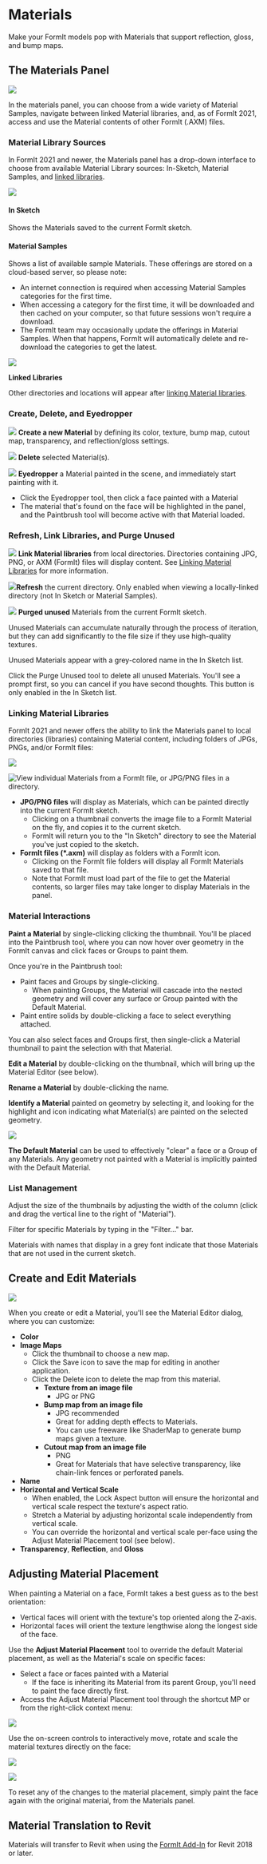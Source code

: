 # Materials

Make your FormIt models pop with Materials that support reflection, gloss, and bump maps.

## The Materials Panel

![](<../.gitbook/assets/materials-sample-category (2).png>)

In the materials panel, you can choose from a wide variety of Material Samples, navigate between linked Material libraries, and, as of FormIt 2021, access and use the Material contents of other FormIt (.AXM) files.

### Material Library Sources

In FormIt 2021 and newer, the Materials panel has a drop-down interface to choose from available Material Library sources: In-Sketch, Material Samples, and [linked libraries](https://windows.help.formit.autodesk.com/tool-library/materials#linking-material-libraries).

![](<../.gitbook/assets/materials-directory-picker (1).png>)

#### In Sketch

Shows the Materials saved to the current FormIt sketch.

#### Material Samples

Shows a list of available sample Materials. These offerings are stored on a cloud-based server, so please note:

* An internet connection is required when accessing Material Samples categories for the first time.
* When accessing a category for the first time, it will be downloaded and then cached on your computer, so that future sessions won't require a download.&#x20;
* The FormIt team may occasionally update the offerings in Material Samples. When that happens, FormIt will automatically delete and re-download the categories to get the latest.&#x20;

![](../.gitbook/assets/materials-samples\_original.png)

**Linked Libraries**

Other directories and locations will appear after [linking Material libraries](https://windows.help.formit.autodesk.com/tool-library/materials#linking-material-libraries).

### Create, Delete, and Eyedropper

![](../.gitbook/assets/materials\_add.PNG) **Create a new Material** by defining its color, texture, bump map, cutout map, transparency, and reflection/gloss settings.

![](<../.gitbook/assets/materials\_delete (1).PNG>) **Delete** selected Material(s).

![](../.gitbook/assets/materials\_eyedropper.PNG) **Eyedropper** a Material painted in the scene, and immediately start painting with it.

* Click the Eyedropper tool, then click a face painted with a Material
* The material that's found on the face will be highlighted in the panel, and the Paintbrush tool will become active with that Material loaded.

### Refresh, Link Libraries, and Purge Unused

![](../.gitbook/assets/materials-link.png) **Link Material libraries** from local directories. Directories containing JPG, PNG, or AXM (FormIt) files will display content. See [Linking Material Libraries](https://windows.help.formit.autodesk.com/tool-library/materials#linking-material-libraries) for more information.

![](../.gitbook/assets/materials-refresh.png)**Refresh** the current directory. Only enabled when viewing a locally-linked directory (not In Sketch or Material Samples).

![](../.gitbook/assets/materials-purge.png) **Purged unused** Materials from the current FormIt sketch.

Unused Materials can accumulate naturally through the process of iteration, but they can add significantly to the file size if they use high-quality textures.

Unused Materials appear with a grey-colored name in the In Sketch list.

Click the Purge Unused tool to delete all unused Materials. You'll see a prompt first, so you can cancel if you have second thoughts. This button is only enabled in the In Sketch list.

### Linking Material Libraries

FormIt 2021 and newer offers the ability to link the Materials panel to local directories (libraries) containing Material content, including folders of JPGs, PNGs, and/or FormIt files:

![](../.gitbook/assets/materials-axms.png)

![View individual Materials from a FormIt file, or JPG/PNG files in a directory. ](../.gitbook/assets/materials-axm-content.png)

* **JPG/PNG files** will display as Materials, which can be painted directly into the current FormIt sketch.
  * Clicking on a thumbnail converts the image file to a FormIt Material on the fly, and copies it to the current sketch.&#x20;
  * FormIt will return you to the "In Sketch" directory to see the Material you've just copied to the sketch.
* **FormIt files (\*.axm)** will display as folders with a FormIt icon.&#x20;
  * Clicking on the FormIt file folders will display all FormIt Materials saved to that file.
  * Note that FormIt must load part of the file to get the Material contents, so larger files may take longer to display Materials in the panel.

### Material Interactions

**Paint a Material** by single-clicking clicking the thumbnail. You'll be placed into the Paintbrush tool, where you can now hover over geometry in the FormIt canvas and click faces or Groups to paint them.

Once you're in the Paintbrush tool:

* Paint faces and Groups by single-clicking.
  * When painting Groups, the Material will cascade into the nested geometry and will cover any surface or Group painted with the Default Material.
* Paint entire solids by double-clicking a face to select everything attached.

You can also select faces and Groups first, then single-click a Material thumbnail to paint the selection with that Material.

**Edit a Material** by double-clicking on the thumbnail, which will bring up the Material Editor (see below).

**Rename a Material** by double-clicking the name.

**Identify a Material** painted on geometry by selecting it, and looking for the highlight and icon indicating what Material(s) are painted on the selected geometry.

![](../.gitbook/assets/material\_selected.png)

**The Default Material** can be used to effectively "clear" a face or a Group of any Materials. Any geometry not painted with a Material is implicitly painted with the Default Material.

### List Management

Adjust the size of the thumbnails by adjusting the width of the column (click and drag the vertical line to the right of "Material").

Filter for specific Materials by typing in the "Filter..." bar.

Materials with names that display in a grey font indicate that those Materials that are not used in the current sketch.

## Create and Edit Materials

![](<../.gitbook/assets/materials-editor (1).png>)

When you create or edit a Material, you'll see the Material Editor dialog, where you can customize:

* **Color**
* **Image Maps**
  * Click the thumbnail to choose a new map.
  * Click the Save icon to save the map for editing in another application.
  * Click the Delete icon to delete the map from this material.
    * **Texture from an image file**
      * JPG or PNG
    * **Bump map from an image file**
      * JPG recommended
      * Great for adding depth effects to Materials.
      * You can use freeware like ShaderMap to generate bump maps given a texture.
    * **Cutout map from an image file**
      * PNG
      * Great for Materials that have selective transparency, like chain-link fences or perforated panels.
* **Name**
* **Horizontal and Vertical Scale**
  * When enabled, the Lock Aspect button will ensure the horizontal and vertical scale respect the texture's aspect ratio.&#x20;
  * Stretch a Material by adjusting horizontal scale independently from vertical scale.
  * You can override the horizontal and vertical scale per-face using the Adjust Material Placement tool (see below).
* **Transparency**, **Reflection**, and **Gloss**

## Adjusting Material Placement

When painting a Material on a face, FormIt takes a best guess as to the best orientation:

* Vertical faces will orient with the texture's top oriented along the Z-axis.
* Horizontal faces will orient the texture lengthwise along the longest side of the face.

Use the **Adjust Material Placement** tool to override the default Material placement, as well as the Material's scale on specific faces:

* Select a face or faces painted with a Material
  * If the face is inheriting its Material from its parent Group, you'll need to paint the face directly first.
* Access the Adjust Material Placement tool through the shortcut MP or from the right-click context menu:

![](../.gitbook/assets/adjust-material-placement.PNG)

Use the on-screen controls to interactively move, rotate and scale the material textures directly on the face:

![](../.gitbook/assets/materialplacement.gif)

![](../.gitbook/assets/adjust-material-placement.gif)

To reset any of the changes to the material placement, simply paint the face again with the original material, from the Materials panel.

## Material Translation to Revit

Materials will transfer to Revit when using the [FormIt Add-In](https://formit.autodesk.com/page/formit-revit) for Revit 2018 or later.
